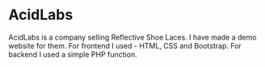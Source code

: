 # AcidLabs

AcidLabs is a company selling Reflective Shoe Laces.
I have made a demo website for them.
For frontend I used - HTML, CSS and Bootstrap.
For backend I used a simple PHP function.
